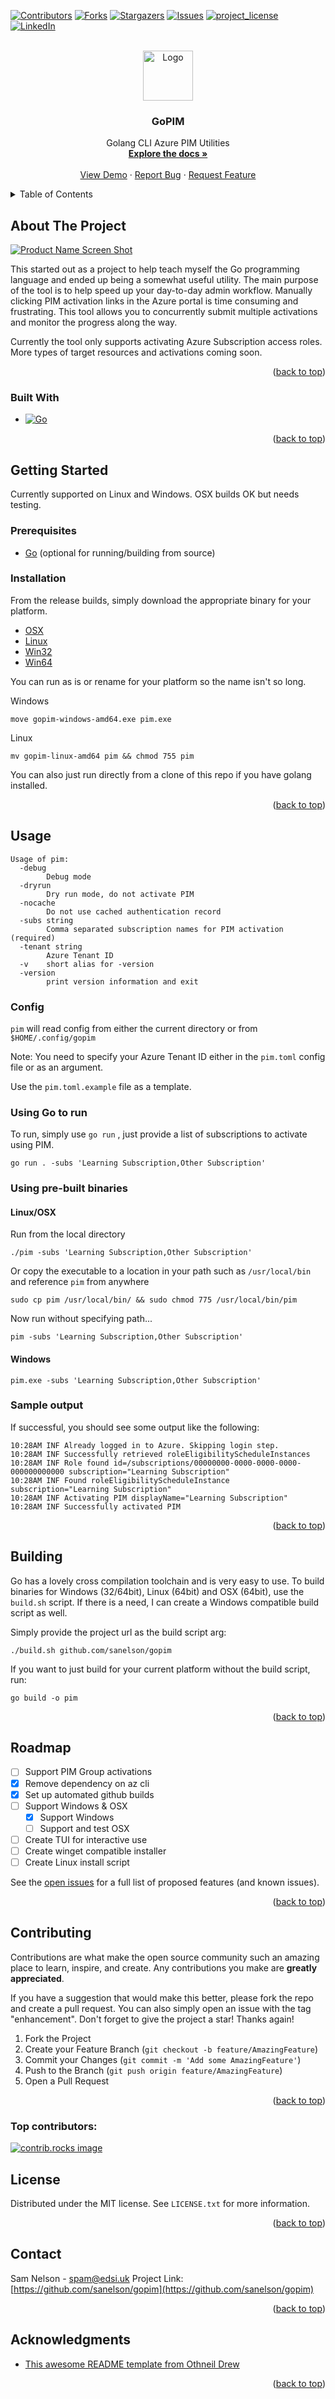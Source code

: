 <!-- Improved compatibility of back to top link: See: https://github.com/othneildrew/Best-README-Template/pull/73 -->
<a id="readme-top"></a>
<!--
*** Thanks for checking out the Best-README-Template. If you have a suggestion
*** that would make this better, please fork the repo and create a pull request
*** or simply open an issue with the tag "enhancement".
*** Don't forget to give the project a star!
*** Thanks again! Now go create something AMAZING! :D
-->



<!-- PROJECT SHIELDS -->
<!--
*** I'm using markdown "reference style" links for readability.
*** Reference links are enclosed in brackets [ ] instead of parentheses ( ).
*** See the bottom of this document for the declaration of the reference variables
*** for contributors-url, forks-url, etc. This is an optional, concise syntax you may use.
*** https://www.markdownguide.org/basic-syntax/#reference-style-links
-->
[![Contributors][contributors-shield]][contributors-url]
[![Forks][forks-shield]][forks-url]
[![Stargazers][stars-shield]][stars-url]
[![Issues][issues-shield]][issues-url]
[![project_license][license-shield]][license-url]
[![LinkedIn][linkedin-shield]][linkedin-url]



<!-- PROJECT LOGO -->
<br />
<div align="center">
  <a href="https://github.com/sanelson/gopim">
    <img src="images/logo.png" alt="Logo" width="80" height="80">
  </a>

<h3 align="center">GoPIM</h3>

  <p align="center">
    Golang CLI Azure PIM Utilities 
    <br />
    <a href="https://github.com/sanelson/gopim"><strong>Explore the docs »</strong></a>
    <br />
    <br />
    <a href="https://github.com/sanelson/gopim">View Demo</a>
    &middot;
    <a href="https://github.com/sanelson/gopim/issues/new?labels=bug&template=bug-report---.md">Report Bug</a>
    &middot;
    <a href="https://github.com/sanelson/gopim/issues/new?labels=enhancement&template=feature-request---.md">Request Feature</a>
  </p>
</div>



<!-- TABLE OF CONTENTS -->
<details>
  <summary>Table of Contents</summary>
  <ol>
    <li>
      <a href="#about-the-project">About The Project</a>
      <ul>
        <li><a href="#built-with">Built With</a></li>
      </ul>
    </li>
    <li>
      <a href="#getting-started">Getting Started</a>
      <ul>
        <li><a href="#prerequisites">Prerequisites</a></li>
        <li><a href="#installation">Installation</a></li>
      </ul>
    </li>
    <li><a href="#usage">Usage</a></li>
    <li><a href="#building">Building</a></li>
    <li><a href="#roadmap">Roadmap</a></li>
    <li><a href="#contributing">Contributing</a></li>
    <li><a href="#license">License</a></li>
    <li><a href="#contact">Contact</a></li>
    <li><a href="#acknowledgments">Acknowledgments</a></li>
  </ol>
</details>



<!-- ABOUT THE PROJECT -->
## About The Project

[![Product Name Screen Shot][product-screenshot]](https://example.com)

This started out as a project to help teach myself the Go programming language and ended up being a somewhat useful utility. The main purpose of the tool is to help speed up your day-to-day admin workflow. Manually clicking PIM activation links in the Azure portal is time consuming and frustrating. This tool allows you to concurrently submit multiple activations and monitor the progress along the way.

Currently the tool only supports activating Azure Subscription access roles. More types of target resources and activations coming soon.

<p align="right">(<a href="#readme-top">back to top</a>)</p>



### Built With

* [![Go][Go.dev]][Go-url]

<p align="right">(<a href="#readme-top">back to top</a>)</p>


<!-- GETTING STARTED -->
## Getting Started

Currently supported on Linux and Windows. OSX builds OK but needs testing.

### Prerequisites

* [Go](https://go.dev) (optional for running/building from source)

### Installation

From the release builds, simply download the appropriate binary for your platform.

* [OSX](https://github.com/sanelson/gopim/releases/download/v0.0.1/gopim-darwin-amd64)
* [Linux](https://github.com/sanelson/gopim/releases/download/v0.0.1/gopim-linux-amd64)
* [Win32](https://github.com/sanelson/gopim/releases/download/v0.0.1/gopim-windows-386.exe)
* [Win64](https://github.com/sanelson/gopim/releases/download/v0.0.1/gopim-windows-amd64.exe)

You can run as is or rename for your platform so the name isn't so long.

Windows

```
move gopim-windows-amd64.exe pim.exe
```

Linux

```
mv gopim-linux-amd64 pim && chmod 755 pim
```

You can also just run directly from a clone of this repo if you have golang installed.

<p align="right">(<a href="#readme-top">back to top</a>)</p>



<!-- USAGE EXAMPLES -->
## Usage

```
Usage of pim:
  -debug
        Debug mode
  -dryrun
        Dry run mode, do not activate PIM
  -nocache
        Do not use cached authentication record
  -subs string
        Comma separated subscription names for PIM activation (required)
  -tenant string
        Azure Tenant ID
  -v    short alias for -version
  -version
        print version information and exit
```

### Config

`pim` will read config from either the current directory or from `$HOME/.config/gopim`

Note: You need to specify your Azure Tenant ID either in the `pim.toml` config file or as an argument.

Use the `pim.toml.example` file as a template.

### Using Go to run

To run, simply use `go run` , just provide a list of subscriptions to activate using PIM.

```
go run . -subs 'Learning Subscription,Other Subscription'
```

### Using pre-built binaries

#### Linux/OSX

Run from the local directory

```
./pim -subs 'Learning Subscription,Other Subscription'
```

Or copy the executable to a location in your path such as `/usr/local/bin` and reference `pim` from anywhere

```
sudo cp pim /usr/local/bin/ && sudo chmod 775 /usr/local/bin/pim
```

Now run without specifying path...

```
pim -subs 'Learning Subscription,Other Subscription'
```

#### Windows

```
pim.exe -subs 'Learning Subscription,Other Subscription'
```

### Sample output

If successful, you should see some output like the following:

```
10:28AM INF Already logged in to Azure. Skipping login step.
10:28AM INF Successfully retrieved roleEligibilityScheduleInstances
10:28AM INF Role found id=/subscriptions/00000000-0000-0000-0000-000000000000 subscription="Learning Subscription"
10:28AM INF Found roleEligibilityScheduleInstance subscription="Learning Subscription"
10:28AM INF Activating PIM displayName="Learning Subscription"
10:28AM INF Successfully activated PIM
```

<p align="right">(<a href="#readme-top">back to top</a>)</p>

<!-- BUILDING -->
## Building

Go has a lovely cross compilation toolchain and is very easy to use. To build binaries for Windows (32/64bit), Linux (64bit) and OSX (64bit), use the `build.sh` script. If there is a need, I can create a Windows compatible build script as well.

Simply provide the project url as the build script arg:

```
./build.sh github.com/sanelson/gopim
```

If you want to just build for your current platform without the build script, run:

```
go build -o pim
```

<p align="right">(<a href="#readme-top">back to top</a>)</p>

<!-- ROADMAP -->
## Roadmap

- [ ] Support PIM Group activations
- [X] Remove dependency on az cli
- [X] Set up automated github builds
- [ ] Support Windows & OSX
  - [X] Support Windows
  - [ ] Support and test OSX
- [ ] Create TUI for interactive use
- [ ] Create winget compatible installer
- [ ] Create Linux install script

See the [open issues](https://github.com/sanelson/gopim/issues) for a full list of proposed features (and known issues).

<p align="right">(<a href="#readme-top">back to top</a>)</p>



<!-- CONTRIBUTING -->
## Contributing

Contributions are what make the open source community such an amazing place to learn, inspire, and create. Any contributions you make are **greatly appreciated**.

If you have a suggestion that would make this better, please fork the repo and create a pull request. You can also simply open an issue with the tag "enhancement".
Don't forget to give the project a star! Thanks again!

1. Fork the Project
2. Create your Feature Branch (`git checkout -b feature/AmazingFeature`)
3. Commit your Changes (`git commit -m 'Add some AmazingFeature'`)
4. Push to the Branch (`git push origin feature/AmazingFeature`)
5. Open a Pull Request

<p align="right">(<a href="#readme-top">back to top</a>)</p>

### Top contributors:

<a href="https://github.com/sanelson/gopim/graphs/contributors">
  <img src="https://contrib.rocks/image?repo=sanelson/gopim" alt="contrib.rocks image" />
</a>



<!-- LICENSE -->
## License

Distributed under the MIT license. See `LICENSE.txt` for more information.

<p align="right">(<a href="#readme-top">back to top</a>)</p>



<!-- CONTACT -->
## Contact

Sam Nelson - spam@edsi.uk
Project Link: [https://github.com/sanelson/gopim](https://github.com/sanelson/gopim)

<p align="right">(<a href="#readme-top">back to top</a>)</p>



<!-- ACKNOWLEDGMENTS -->
## Acknowledgments

* [This awesome README template from Othneil Drew](https://github.com/othneildrew/Best-README-Template)

<p align="right">(<a href="#readme-top">back to top</a>)</p>



<!-- MARKDOWN LINKS & IMAGES -->
<!-- https://www.markdownguide.org/basic-syntax/#reference-style-links -->
[contributors-shield]: https://img.shields.io/github/contributors/sanelson/gopim.svg?style=for-the-badge
[contributors-url]: https://github.com/sanelson/gopim/graphs/contributors
[forks-shield]: https://img.shields.io/github/forks/sanelson/gopim.svg?style=for-the-badge
[forks-url]: https://github.com/sanelson/gopim/network/members
[stars-shield]: https://img.shields.io/github/stars/sanelson/gopim.svg?style=for-the-badge
[stars-url]: https://github.com/sanelson/gopim/stargazers
[issues-shield]: https://img.shields.io/github/issues/sanelson/gopim.svg?style=for-the-badge
[issues-url]: https://github.com/sanelson/gopim/issues
[license-shield]: https://img.shields.io/github/license/sanelson/gopim.svg?style=for-the-badge
[license-url]: https://github.com/sanelson/gopim/blob/master/LICENSE.txt
[linkedin-shield]: https://img.shields.io/badge/-LinkedIn-black.svg?style=for-the-badge&logo=linkedin&colorB=555
[linkedin-url]: https://www.linkedin.com/in/nelson-sam
[product-screenshot]: images/screenshot.png
[Go.dev]: https://img.shields.io/badge/golang-00ADD8?&style=plastic&logo=go&logoColor=white
[Go-url]: https://go.dev/